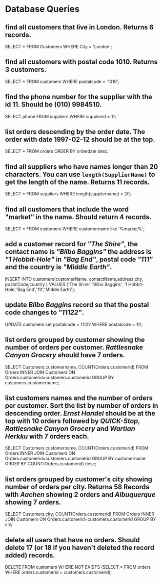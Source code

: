 # Database Queries

## find all customers that live in London. Returns 6 records.

SELECT * FROM Customers
WHERE City = 'London';

## find all customers with postal code 1010. Returns 3 customers.

SELECT * FROM customers
WHERE postalcode = '1010';

## find the phone number for the supplier with the id 11. Should be (010) 9984510.

SELECT phone FROM suppliers
WHERE supplierid = 11;

## list orders descending by the order date. The order with date 1997-02-12 should be at the top.

SELECT * FROM orders
ORDER BY orderdate desc;

## find all suppliers who have names longer than 20 characters. You can use `length(SupplierName)` to get the length of the name. Returns 11 records.

SELECT * FROM suppliers
WHERE length(suppliername) > 20;

## find all customers that include the word "market" in the name. Should return 4 records.

SELECT * FROM customers
WHERE customername like '%market%';

## add a customer record for _"The Shire"_, the contact name is _"Bilbo Baggins"_ the address is _"1 Hobbit-Hole"_ in _"Bag End"_, postal code _"111"_ and the country is _"Middle Earth"_.

INSERT INTO customers(customerName, contactName,address,city, postalCode,country )
VALUES ('The Shire', 'Bilbo Baggins', '1 Hobbit-Hole','Bag End','111','Middle Earth');

## update _Bilbo Baggins_ record so that the postal code changes to _"11122"_.

UPDATE customers
set postalcode = 11122
WHERE postalcode = 111;

## list orders grouped by customer showing the number of orders per customer. _Rattlesnake Canyon Grocery_ should have 7 orders.

SELECT Customers.customername, COUNT(Orders.customerid)
FROM Orders
INNER JOIN Customers ON Orders.customerid=customers.customerid
GROUP BY customers.customername;

## list customers names and the number of orders per customer. Sort the list by number of orders in descending order. _Ernst Handel_ should be at the top with 10 orders followed by _QUICK-Stop_, _Rattlesnake Canyon Grocery_ and _Wartian Herkku_ with 7 orders each.

SELECT Customers.customername, COUNT(Orders.customerid)
FROM Orders
INNER JOIN Customers ON Orders.customerid=customers.customerid
GROUP BY customername
ORDER BY COUNT(Orders.customerid) desc;

## list orders grouped by customer's city showing number of orders per city. Returns 58 Records with _Aachen_ showing 2 orders and _Albuquerque_ showing 7 orders.

SELECT Customers.city, COUNT(Orders.customerid)
FROM Orders
INNER JOIN Customers ON Orders.customerid=customers.customerid
GROUP BY city

## delete all users that have no orders. Should delete 17 (or 18 if you haven't deleted the record added) records.

DELETE FROM customers
WHERE NOT EXISTS (SELECT * FROM orders WHERE orders.customerid = customers.customerid);
